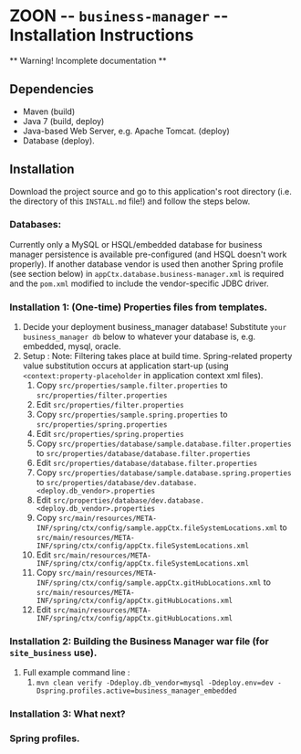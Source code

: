 # ZOON -- `business-manager` -- Installation Instructions

** Warning! Incomplete documentation **

## Dependencies

 * Maven (build)
 * Java 7 (build, deploy)
 * Java-based Web Server, e.g. Apache Tomcat. (deploy)
 * Database (deploy).

## Installation

Download the project source and go to this application's root directory (i.e. the directory of this
`INSTALL.md` file!) and follow the steps below.

### Databases:

Currently only a MySQL or HSQL/embedded database for business manager persistence is available 
pre-configured (and HSQL doesn't work properly). If another database vendor is used then another
Spring profile (see section below) in `appCtx.database.business-manager.xml` is required and the
`pom.xml` modified to include the vendor-specific JDBC driver.

### Installation 1: (One-time) Properties files from templates.

 1. Decide your deployment business_manager database!
    Substitute `your business_manager db` below to whatever your database is, e.g. embedded, mysql, oracle. 
 1. Setup : Note: Filtering takes place at build time. Spring-related property value substitution occurs at
            application start-up (using `<context:property-placeholder` in application context xml files).
    1. Copy `src/properties/sample.filter.properties` to `src/properties/filter.properties`
    1. Edit `src/properties/filter.properties`
    1. Copy `src/properties/sample.spring.properties` to `src/properties/spring.properties`
    1. Edit `src/properties/spring.properties`
    1. Copy `src/properties/database/sample.database.filter.properties` to `src/properties/database/database.filter.properties`
    1. Edit `src/properties/database/database.filter.properties`
    1. Copy `src/properties/database/sample.database.spring.properties` to `src/properties/database/dev.database.<deploy.db_vendor>.properties`
    1. Edit `src/properties/database/dev.database.<deploy.db_vendor>.properties`
    1. Copy `src/main/resources/META-INF/spring/ctx/config/sample.appCtx.fileSystemLocations.xml` to `src/main/resources/META-INF/spring/ctx/config/appCtx.fileSystemLocations.xml`
    1. Edit `src/main/resources/META-INF/spring/ctx/config/appCtx.fileSystemLocations.xml`
    1. Copy `src/main/resources/META-INF/spring/ctx/config/sample.appCtx.gitHubLocations.xml` to `src/main/resources/META-INF/spring/ctx/config/appCtx.gitHubLocations.xml`
    1. Edit `src/main/resources/META-INF/spring/ctx/config/appCtx.gitHubLocations.xml`

### Installation 2: Building the Business Manager war file (for `site_business` use). 

 1. Full example command line :
    1. `mvn clean verify -Ddeploy.db_vendor=mysql -Ddeploy.env=dev -Dspring.profiles.active=business_manager_embedded`

### Installation 3: What next?

### Spring profiles.